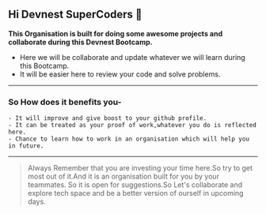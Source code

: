 ## Hi Devnest SuperCoders 👋


**This Organisation is built for doing some awesome projects and collaborate during this Devnest Bootcamp.**

- Here we will be collaborate and update whatever we will learn during this Bootcamp.
- It will be easier here to review your code and solve problems.
---
### So How does it benefits you-
    - It will improve and give boost to your github profile.
    - It can be treated as your proof of work,whatever you do is reflected here.
    - Chance to learn how to work in an organisation which will help you in future.
---

> Always Remember that you are investing your time here.So try to get most out of it.And it is an organisation built for you by your teammates.
> So it is open for suggestions.So Let's collaborate and explore tech space and be a better version of ourself in upcoming days.

